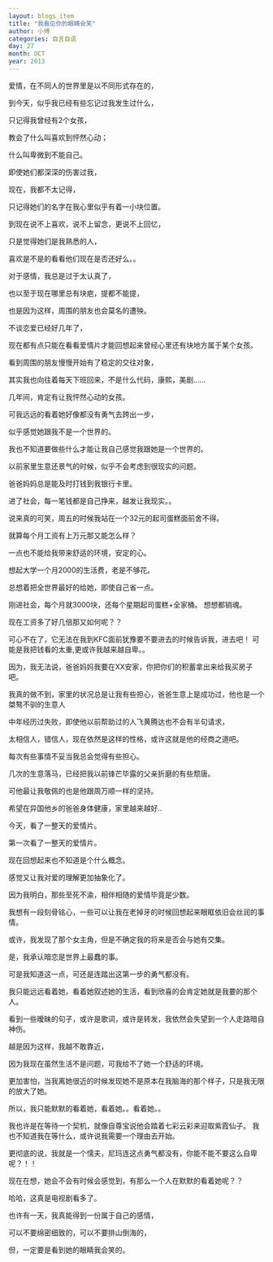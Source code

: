 ```yaml
---
layout: blogs_item
title: "我看见你的眼睛会笑"
author: 小傅
categories: 自言自语
day: 27
month: OCT
year: 2013
---
```




爱情，在不同人的世界里是以不同形式存在的，

到今天，似乎我已经有些忘记过我发生过什么，

只记得我曾经有2个女孩，

教会了什么叫喜欢到怦然心动；

什么叫卑微到不能自己。

即使她们都深深的伤害过我，

现在，我都不太记得，

只记得她们的名字在我心里似乎有着一小块位置。

到现在说不上喜欢，说不上留念，更说不上回忆，

只是觉得她们是我熟悉的人，

喜欢是不是的看看他们现在是否还好么。。

对于感情，我总是过于太认真了，

也以至于现在哪里总有块疤，提都不能提，

也是因为这样，周围的朋友也会莫名的遭殃。


<!--more--> 

 
不谈恋爱已经好几年了，

现在都有点只能在看看爱情片才能回想起来曾经心里还有块地方属于某个女孩。

看到周围的朋友慢慢开始有了稳定的交往对象，

其实我也向往着每天下班回来，不是什么代码，康熙，美剧……

几年间，肯定有让我怦然心动的女孩。

可我远远的看着她好像都没有勇气去跨出一步，

似乎感觉她跟我不是一个世界的。

我也不知道要做些什么才能让我自己感觉我跟她是一个世界的。

以前家里生意还景气的时候，似乎不会考虑到很现实的问题。

爸爸妈妈总是能及时打钱到我银行卡里。

进了社会，每一笔钱都是自己挣来，越发让我现实。。

说来真的可笑，周五的时候我站在一个32元的起司蛋糕面前舍不得。

就算每个月工资有上万元那又能怎么样？

一点也不能给我带来舒适的环境，安定的心。

想起大学一个月2000的生活费，老是不够花。

总想着把全世界最好的给她，即使自己省一点。

刚进社会，每个月就3000块，还每个星期起司蛋糕+全家桶。
想想都销魂。

现在工资多了好几倍那又如何呢？？

可心不在了，它无法在我到KFC面前犹豫要不要进去的时候告诉我，进去吧！
可能是我把钱看的太重,更或许我越来越自卑。。

因为，我无法说，爸爸妈妈我要在XX安家，你把你们的积蓄拿出来给我买房子吧。

我真的做不到，家里的状况总是让我有些担心，爸爸生意上是成功过，他也是一个桀骜不驯的生意人

中年经历过失败，即使他以前帮助过的人飞黄腾达也不会有半句请求，

太相信人，错信人，现在依然是这样的性格，或许这就是他的经商之道吧。

每次有些事情不妥当我总会觉得有些担心。

几次的生意落马，已经把我以前锋芒毕露的父亲折磨的有些颓唐。

可他最让我敬佩的也是他跟周万顺一样的坚持。

希望在异国他乡的爸爸身体健康，家里越来越好..
 
 
今天，看了一整天的爱情片。

第一次看了一整天的爱情片。

现在回想起来也不知道是个什么概念。

感觉又让我对爱的理解更加抽象化了。

因为我明白，那些至死不渝，相伴相随的爱情毕竟是少数。

我想有一段刻骨铭心，一些可以让我在老掉牙的时候回想起来眼眶依旧会丝润的事情。

或许，我发现了那个女主角，但是不确定我的将来是否会与她有交集。

是，我承认暗恋是世界上最蠢的事。

可是我知道这一点，可还是连踏出这第一步的勇气都没有。

我只能远远看着她，看着她叙述她的生活，看到欣喜的会肯定她就是我要的那个人。

看到一些暧昧的句子，或许是歌词，或许是转发，我依然会失望到一个人走路暗自神伤。

越是因为这样，我越不敢靠近，

因为我现在虽然生活不是问题，可我给不了她一个舒适的环境。

更加害怕，当我离她很近的时候发现她不是原本在我脑海的那个样子，只是我无限的放大了她。

所以，我只能默默的看着她，看着她。。看着她。。

我也许是在等待一个契机，就像自尊宝说他会踏着七彩云彩来迎取紫霞仙子。
我也不知道我在等什么，或许说我需要一个理由去开始。

更彻底的说，我就是一个懦夫，尼玛连这点勇气都没有，你能不能不要这么自卑呢？！！

 
现在在想，她会不会有时候会感觉到，有那么一个人在默默的看着她呢？？

哈哈，这真是电视剧看多了。

也许有一天，我真能得到一份属于自己的感情，

可以不要绵密细致的，可以不要排山倒海的，

但，一定要是看到她的眼睛我会笑的。

